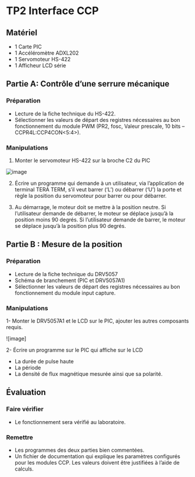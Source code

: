 # TP2 Interface CCP

## Matériel
- 1 Carte PIC
- 1 Accéléromètre ADXL202
- 1 Servomoteur HS-422
- 1 Afficheur LCD série

## Partie A: Contrôle d’une serrure mécanique

### Préparation
- Lecture de la fiche technique du HS-422.
- Sélectionner les valeurs de départ des registres nécessaires au bon fonctionnement du module PWM (PR2, fosc, Valeur prescale, 10 bits – CCPR4L:CCP4CON<5:4>).

### Manipulations

1. Monter le servomoteur HS-422 sur la broche C2 du PIC

![image](https://github.com/max848484/243-421-H24_TP2/assets/156249332/dbf11276-4e27-4197-a139-a13d9e8ca8dc)


2. Écrire un programme qui demande à un utilisateur, via l’application de terminal TERA TERM, s’il veut barrer (‘L’) ou débarrer (‘U’) la porte et règle la position du servomoteur pour barrer ou pour débarrer. 

3. Au démarrage, le moteur doit se mettre à la position neutre.
Si l’utilisateur demande de débarrer, le moteur se déplace jusqu’à la position moins 90 degrés.
Si l’utilisateur demande de barrer, le moteur se déplace jusqu’à la position plus 90 degrés.

## Partie B : Mesure de la position

### Préparation
- Lecture de la fiche technique du DRV5057
- Schéma de branchement (PIC et DRV5057A1)
- Sélectionner les valeurs de départ des registres nécessaires au bon fonctionnement du module input capture.

### Manipulations

1- Monter le DRV5057A1 et le LCD sur le PIC, ajouter les autres composants requis.

![image]

2- Écrire un programme sur le PIC qui affiche sur le LCD
- La durée de pulse haute
- La période
- La densité de flux magnétique mesurée ainsi que sa polarité.

## Évaluation
### Faire vérifier
- Le fonctionnement sera vérifié au laboratoire.

### Remettre
- Les programmes des deux parties bien commentées.
- Un fichier de documentation qui explique les paramètres configurés pour les modules CCP. 
Les valeurs doivent être justifiées à l’aide de calculs.


